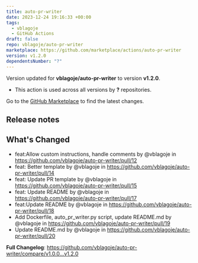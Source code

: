 ```yaml
---
title: auto-pr-writer
date: 2023-12-24 19:16:33 +00:00
tags:
  - vblagoje
  - GitHub Actions
draft: false
repo: vblagoje/auto-pr-writer
marketplace: https://github.com/marketplace/actions/auto-pr-writer
version: v1.2.0
dependentsNumber: "?"
---
```



Version updated for **vblagoje/auto-pr-writer** to version **v1.2.0**.
- This action is used across all versions by **?** repositories.

Go to the [GitHub Marketplace](https://github.com/marketplace/actions/auto-pr-writer) to find the latest changes.

## Release notes

## What's Changed
* feat:Allow custom instructions, handle comments by @vblagoje in https://github.com/vblagoje/auto-pr-writer/pull/12
* feat: Better template by @vblagoje in https://github.com/vblagoje/auto-pr-writer/pull/14
* feat: Update PR template by @vblagoje in https://github.com/vblagoje/auto-pr-writer/pull/15
* feat: Update README by @vblagoje in https://github.com/vblagoje/auto-pr-writer/pull/17
* feat:Update README by @vblagoje in https://github.com/vblagoje/auto-pr-writer/pull/18
* Add Dockerfile, auto_pr_writer.py script, update README.md by @vblagoje in https://github.com/vblagoje/auto-pr-writer/pull/19
* Update README.md by @vblagoje in https://github.com/vblagoje/auto-pr-writer/pull/20


**Full Changelog**: https://github.com/vblagoje/auto-pr-writer/compare/v1.0.0...v1.2.0
